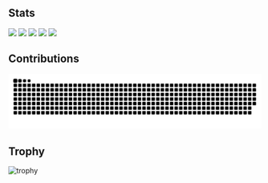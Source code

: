 ## Stats
![](http://github-profile-summary-cards.vercel.app/api/cards/profile-details?username=kazu-gor&theme=chartreuse_dark)
![](http://github-profile-summary-cards.vercel.app/api/cards/repos-per-language?username=kazu-gor&theme=chartreuse_dark)
![](http://github-profile-summary-cards.vercel.app/api/cards/most-commit-language?username=kazu-gor&theme=chartreuse_dark)
![](http://github-profile-summary-cards.vercel.app/api/cards/stats?username=kazu-gor&theme=chartreuse_dark)
![](http://github-profile-summary-cards.vercel.app/api/cards/productive-time?username=kazu-gor&theme=chartreuse_dark&utcOffset=9)

## Contributions
![](https://raw.githubusercontent.com/kazu-gor/kazu-gor/output/github-contribution-grid-snake.svg)

## Trophy
![trophy](https://github-profile-trophy.vercel.app/?username=kazu-gor&theme=chartreuse_dark)

